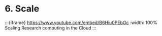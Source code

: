 # 6. Scale

:::{iframe} https://www.youtube.com/embed/B6Hiu0PEbOc
:width: 100%
Scaling Research computing in the Cloud
:::
